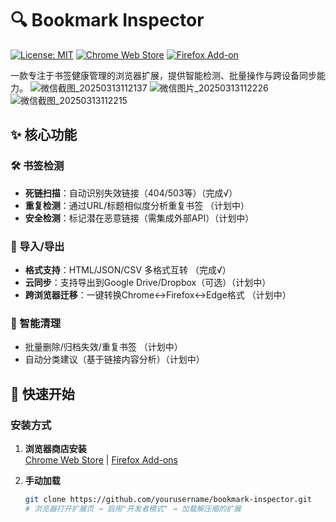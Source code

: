 # 🔍 Bookmark Inspector 

[![License: MIT](https://img.shields.io/badge/License-MIT-blue.svg)](https://opensource.org/licenses/MIT)
[![Chrome Web Store](https://img.shields.io/chrome-web-store/v/your-extension-id?label=Chrome%20Store)](https://chrome.google.com/webstore/detail/your-extension-id)
[![Firefox Add-on](https://img.shields.io/amo/v/your-extension-id?label=Firefox%20Add-on)](https://addons.mozilla.org/addon/your-extension-id)

一款专注于书签健康管理的浏览器扩展，提供智能检测、批量操作与跨设备同步能力。
![微信截图_20250313112137](https://github.com/user-attachments/assets/03b44429-e2ec-4000-b355-08adaf6616cc)
![微信图片_20250313112226](https://github.com/user-attachments/assets/0ff8023e-0738-4bbb-96a0-6f878cc37d5c)
![微信截图_20250313112215](https://github.com/user-attachments/assets/fa0d4c64-95e5-4d44-a59a-ddcabaf2f2e2)




## ✨ 核心功能

### 🛠️ 书签检测
- **死链扫描**：自动识别失效链接（404/503等）（完成√）
- **重复检测**：通过URL/标题相似度分析重复书签 （计划中）
- **安全检测**：标记潜在恶意链接（需集成外部API）（计划中）

### 🔄 导入/导出
- **格式支持**：HTML/JSON/CSV 多格式互转 （完成√）
- **云同步**：支持导出到Google Drive/Dropbox（可选）（计划中）
- **跨浏览器迁移**：一键转换Chrome↔Firefox↔Edge格式 （计划中）

### 🧹 智能清理
- 批量删除/归档失效/重复书签 （计划中）
- 自动分类建议（基于链接内容分析）（计划中）

## 🚀 快速开始

### 安装方式
1. **浏览器商店安装**  
   [Chrome Web Store](https://...) | [Firefox Add-ons](https://...)

2. **手动加载**  
   ```bash
   git clone https://github.com/yourusername/bookmark-inspector.git
   # 浏览器打开扩展页 → 启用"开发者模式" → 加载解压缩的扩展
